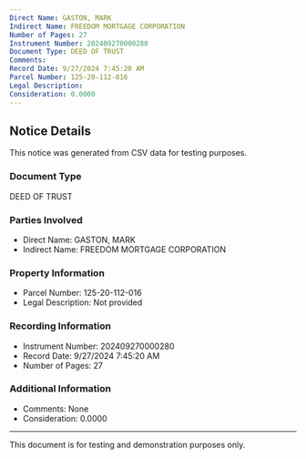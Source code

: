 ```yaml
---
Direct Name: GASTON, MARK
Indirect Name: FREEDOM MORTGAGE CORPORATION
Number of Pages: 27
Instrument Number: 202409270000280
Document Type: DEED OF TRUST
Comments: 
Record Date: 9/27/2024 7:45:20 AM
Parcel Number: 125-20-112-016
Legal Description: 
Consideration: 0.0000
---
```


## Notice Details

This notice was generated from CSV data for testing purposes.

### Document Type
DEED OF TRUST

### Parties Involved
- Direct Name: GASTON, MARK
- Indirect Name: FREEDOM MORTGAGE CORPORATION

### Property Information
- Parcel Number: 125-20-112-016
- Legal Description: Not provided

### Recording Information
- Instrument Number: 202409270000280
- Record Date: 9/27/2024 7:45:20 AM
- Number of Pages: 27

### Additional Information
- Comments: None
- Consideration: 0.0000

---

This document is for testing and demonstration purposes only.
